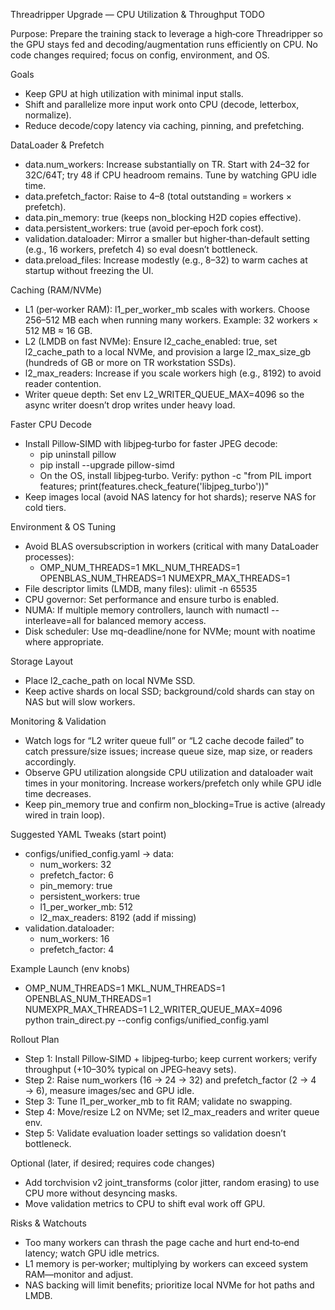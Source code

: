 Threadripper Upgrade — CPU Utilization & Throughput TODO

Purpose: Prepare the training stack to leverage a high‑core Threadripper so the GPU stays fed and decoding/augmentation runs efficiently on CPU. No code changes required; focus on config, environment, and OS.

Goals
- Keep GPU at high utilization with minimal input stalls.
- Shift and parallelize more input work onto CPU (decode, letterbox, normalize).
- Reduce decode/copy latency via caching, pinning, and prefetching.

DataLoader & Prefetch
- data.num_workers: Increase substantially on TR. Start with 24–32 for 32C/64T; try 48 if CPU headroom remains. Tune by watching GPU idle time.
- data.prefetch_factor: Raise to 4–8 (total outstanding = workers × prefetch).
- data.pin_memory: true (keeps non_blocking H2D copies effective).
- data.persistent_workers: true (avoid per‑epoch fork cost).
- validation.dataloader: Mirror a smaller but higher‑than‑default setting (e.g., 16 workers, prefetch 4) so eval doesn’t bottleneck.
- data.preload_files: Increase modestly (e.g., 8–32) to warm caches at startup without freezing the UI.

Caching (RAM/NVMe)
- L1 (per‑worker RAM): l1_per_worker_mb scales with workers. Choose 256–512 MB each when running many workers. Example: 32 workers × 512 MB ≈ 16 GB.
- L2 (LMDB on fast NVMe): Ensure l2_cache_enabled: true, set l2_cache_path to a local NVMe, and provision a large l2_max_size_gb (hundreds of GB or more on TR workstation SSDs).
- l2_max_readers: Increase if you scale workers high (e.g., 8192) to avoid reader contention.
- Writer queue depth: Set env L2_WRITER_QUEUE_MAX=4096 so the async writer doesn’t drop writes under heavy load.

Faster CPU Decode
- Install Pillow‑SIMD with libjpeg‑turbo for faster JPEG decode:
  - pip uninstall pillow
  - pip install --upgrade pillow-simd
  - On the OS, install libjpeg‑turbo. Verify: python -c "from PIL import features; print(features.check_feature('libjpeg_turbo'))"
- Keep images local (avoid NAS latency for hot shards); reserve NAS for cold tiers.

Environment & OS Tuning
- Avoid BLAS oversubscription in workers (critical with many DataLoader processes):
  - OMP_NUM_THREADS=1 MKL_NUM_THREADS=1 OPENBLAS_NUM_THREADS=1 NUMEXPR_MAX_THREADS=1
- File descriptor limits (LMDB, many files): ulimit -n 65535
- CPU governor: Set performance and ensure turbo is enabled.
- NUMA: If multiple memory controllers, launch with numactl --interleave=all for balanced memory access.
- Disk scheduler: Use mq-deadline/none for NVMe; mount with noatime where appropriate.

Storage Layout
- Place l2_cache_path on local NVMe SSD.
- Keep active shards on local SSD; background/cold shards can stay on NAS but will slow workers.

Monitoring & Validation
- Watch logs for “L2 writer queue full” or “L2 cache decode failed” to catch pressure/size issues; increase queue size, map size, or readers accordingly.
- Observe GPU utilization alongside CPU utilization and dataloader wait times in your monitoring. Increase workers/prefetch only while GPU idle time decreases.
- Keep pin_memory true and confirm non_blocking=True is active (already wired in train loop).

Suggested YAML Tweaks (start point)
- configs/unified_config.yaml → data:
  - num_workers: 32
  - prefetch_factor: 6
  - pin_memory: true
  - persistent_workers: true
  - l1_per_worker_mb: 512
  - l2_max_readers: 8192 (add if missing)
- validation.dataloader:
  - num_workers: 16
  - prefetch_factor: 4

Example Launch (env knobs)
- OMP_NUM_THREADS=1 MKL_NUM_THREADS=1 OPENBLAS_NUM_THREADS=1 \
  NUMEXPR_MAX_THREADS=1 L2_WRITER_QUEUE_MAX=4096 \
  python train_direct.py --config configs/unified_config.yaml

Rollout Plan
- Step 1: Install Pillow‑SIMD + libjpeg‑turbo; keep current workers; verify throughput (+10–30% typical on JPEG‑heavy sets).
- Step 2: Raise num_workers (16 → 24 → 32) and prefetch_factor (2 → 4 → 6), measure images/sec and GPU idle.
- Step 3: Tune l1_per_worker_mb to fit RAM; validate no swapping.
- Step 4: Move/resize L2 on NVMe; set l2_max_readers and writer queue env.
- Step 5: Validate evaluation loader settings so validation doesn’t bottleneck.

Optional (later, if desired; requires code changes)
- Add torchvision v2 joint_transforms (color jitter, random erasing) to use CPU more without desyncing masks.
- Move validation metrics to CPU to shift eval work off GPU.

Risks & Watchouts
- Too many workers can thrash the page cache and hurt end‑to‑end latency; watch GPU idle metrics.
- L1 memory is per‑worker; multiplying by workers can exceed system RAM—monitor and adjust.
- NAS backing will limit benefits; prioritize local NVMe for hot paths and LMDB.

